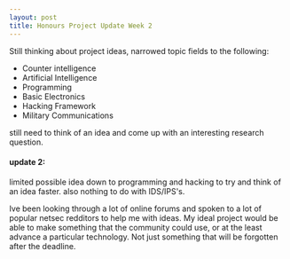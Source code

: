 ```yaml
---
layout: post
title: Honours Project Update Week 2
---
```


Still thinking about project ideas, narrowed topic fields to the following:

- Counter intelligence
- Artificial Intelligence
- Programming
- Basic Electronics
- Hacking Framework
- Military Communications

still need to think of an idea and come up with an interesting research question.

#### update 2:

limited possible idea down to programming and hacking to try and think of an idea faster.
also nothing to do with IDS/IPS's.

Ive been looking through a lot of online forums and spoken to a lot of popular netsec redditors to help me with ideas.
My ideal project would be able to make something that the community could use, or at the least advance a particular technology. 
Not just something that will be forgotten after the deadline.